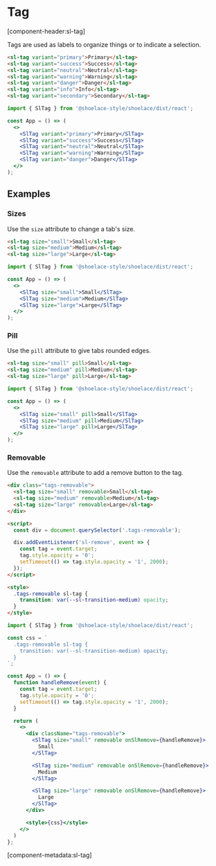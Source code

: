 # Tag

[component-header:sl-tag]

Tags are used as labels to organize things or to indicate a selection.

```html preview
<sl-tag variant="primary">Primary</sl-tag>
<sl-tag variant="success">Success</sl-tag>
<sl-tag variant="neutral">Neutral</sl-tag>
<sl-tag variant="warning">Warning</sl-tag>
<sl-tag variant="danger">Danger</sl-tag>
<sl-tag variant="info">Info</sl-tag>
<sl-tag variant="secondary">Secondary</sl-tag>
```


```jsx react
import { SlTag } from '@shoelace-style/shoelace/dist/react';

const App = () => (
  <>
    <SlTag variant="primary">Primary</SlTag>
    <SlTag variant="success">Success</SlTag>
    <SlTag variant="neutral">Neutral</SlTag>
    <SlTag variant="warning">Warning</SlTag>
    <SlTag variant="danger">Danger</SlTag> 
  </>
);
```

## Examples

### Sizes

Use the `size` attribute to change a tab's size.

```html preview
<sl-tag size="small">Small</sl-tag>
<sl-tag size="medium">Medium</sl-tag>
<sl-tag size="large">Large</sl-tag>
```

```jsx react
import { SlTag } from '@shoelace-style/shoelace/dist/react';

const App = () => (
  <>
    <SlTag size="small">Small</SlTag>
    <SlTag size="medium">Medium</SlTag>
    <SlTag size="large">Large</SlTag>
  </>
);
```

### Pill

Use the `pill` attribute to give tabs rounded edges.

```html preview
<sl-tag size="small" pill>Small</sl-tag>
<sl-tag size="medium" pill>Medium</sl-tag>
<sl-tag size="large" pill>Large</sl-tag>
```

```jsx react
import { SlTag } from '@shoelace-style/shoelace/dist/react';

const App = () => (
  <>
    <SlTag size="small" pill>Small</SlTag>
    <SlTag size="medium" pill>Medium</SlTag>
    <SlTag size="large" pill>Large</SlTag>
  </>
);
```

### Removable

Use the `removable` attribute to add a remove button to the tag.

```html preview
<div class="tags-removable">
  <sl-tag size="small" removable>Small</sl-tag>
  <sl-tag size="medium" removable>Medium</sl-tag>
  <sl-tag size="large" removable>Large</sl-tag>
</div>

<script>
  const div = document.querySelector('.tags-removable');

  div.addEventListener('sl-remove', event => {
    const tag = event.target;
    tag.style.opacity = '0';
    setTimeout(() => tag.style.opacity = '1', 2000);
  });
</script>

<style>
  .tags-removable sl-tag {
    transition: var(--sl-transition-medium) opacity;
  }
</style>
```

```jsx react
import { SlTag } from '@shoelace-style/shoelace/dist/react';

const css = `
  .tags-removable sl-tag {
    transition: var(--sl-transition-medium) opacity;
  }
`;

const App = () => {
  function handleRemove(event) {
    const tag = event.target;
    tag.style.opacity = '0';
    setTimeout(() => tag.style.opacity = '1', 2000);
  }

  return (
    <>
      <div className="tags-removable">
        <SlTag size="small" removable onSlRemove={handleRemove}>
          Small
        </SlTag>

        <SlTag size="medium" removable onSlRemove={handleRemove}>
          Medium
        </SlTag>

        <SlTag size="large" removable onSlRemove={handleRemove}>
          Large
        </SlTag>
      </div>

      <style>{css}</style>
    </>
  )
};
```

[component-metadata:sl-tag]
